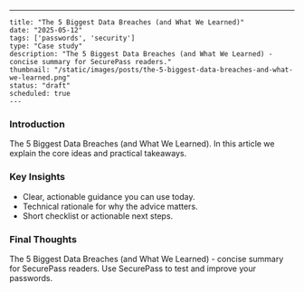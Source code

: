 ---
    title: "The 5 Biggest Data Breaches (and What We Learned)"
    date: "2025-05-12"
    tags: ['passwords', 'security']
    type: "Case study"
    description: "The 5 Biggest Data Breaches (and What We Learned) - concise summary for SecurePass readers."
    thumbnail: "/static/images/posts/the-5-biggest-data-breaches-and-what-we-learned.png"
    status: "draft"
    scheduled: true
    ---

### Introduction
The 5 Biggest Data Breaches (and What We Learned). In this article we explain the core ideas and practical takeaways.

### Key Insights
- Clear, actionable guidance you can use today.
- Technical rationale for why the advice matters.
- Short checklist or actionable next steps.

### Final Thoughts
The 5 Biggest Data Breaches (and What We Learned) - concise summary for SecurePass readers. Use SecurePass to test and improve your passwords.
